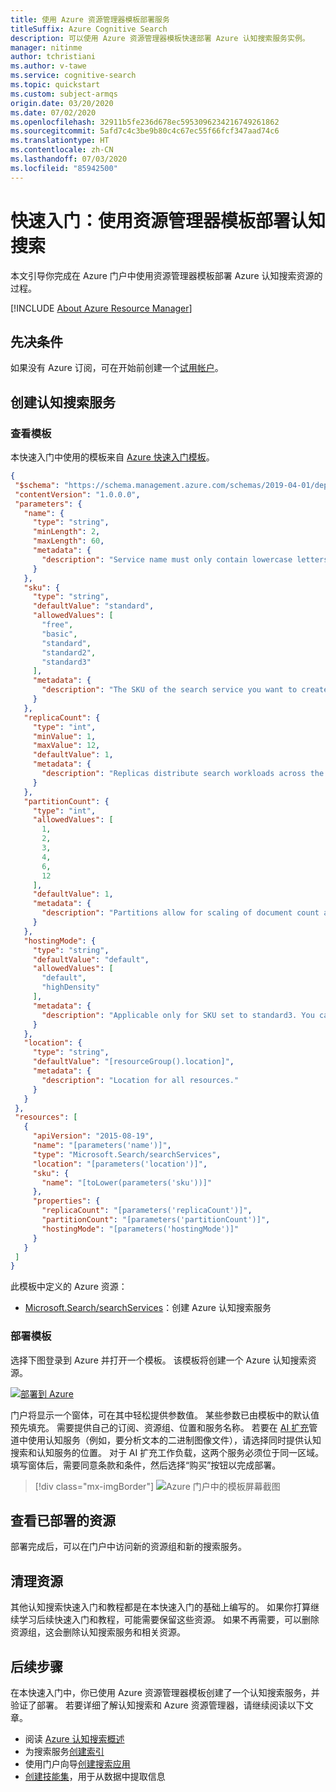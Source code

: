```yaml
---
title: 使用 Azure 资源管理器模板部署服务
titleSuffix: Azure Cognitive Search
description: 可以使用 Azure 资源管理器模板快速部署 Azure 认知搜索服务实例。
manager: nitinme
author: tchristiani
ms.author: v-tawe
ms.service: cognitive-search
ms.topic: quickstart
ms.custom: subject-armqs
origin.date: 03/20/2020
ms.date: 07/02/2020
ms.openlocfilehash: 32911b5fe236d678ec5953096234216749261862
ms.sourcegitcommit: 5afd7c4c3be9b80c4c67ec55f66fcf347aad74c6
ms.translationtype: HT
ms.contentlocale: zh-CN
ms.lasthandoff: 07/03/2020
ms.locfileid: "85942500"
---
```

# <a name="quickstart-deploy-cognitive-search-using-a-resource-manager-template"></a>快速入门：使用资源管理器模板部署认知搜索

本文引导你完成在 Azure 门户中使用资源管理器模板部署 Azure 认知搜索资源的过程。

[!INCLUDE [About Azure Resource Manager](../../includes/resource-manager-quickstart-introduction.md)]

## <a name="prerequisites"></a>先决条件

如果没有 Azure 订阅，可在开始前创建一个[试用帐户](https://wd.azure.cn/pricing/1rmb-trial/)。

## <a name="create-a-cognitive-search-service"></a>创建认知搜索服务

### <a name="review-the-template"></a>查看模板

本快速入门中使用的模板来自 [Azure 快速入门模板](https://azure.microsoft.com/resources/templates/101-azure-search-create/)。

```json
{
 "$schema": "https://schema.management.azure.com/schemas/2019-04-01/deploymentTemplate.json#",
 "contentVersion": "1.0.0.0",
 "parameters": {
   "name": {
     "type": "string",
     "minLength": 2,
     "maxLength": 60,
     "metadata": {
       "description": "Service name must only contain lowercase letters, digits or dashes, cannot use dash as the first two or last one characters, cannot contain consecutive dashes, and is limited between 2 and 60 characters in length."
     }
   },
   "sku": {
     "type": "string",
     "defaultValue": "standard",
     "allowedValues": [
       "free",
       "basic",
       "standard",
       "standard2",
       "standard3"
     ],
     "metadata": {
       "description": "The SKU of the search service you want to create. E.g. free or standard"
     }
   },
   "replicaCount": {
     "type": "int",
     "minValue": 1,
     "maxValue": 12,
     "defaultValue": 1,
     "metadata": {
       "description": "Replicas distribute search workloads across the service. You need 2 or more to support high availability (applies to Basic and Standard only)."
     }
   },
   "partitionCount": {
     "type": "int",
     "allowedValues": [
       1,
       2,
       3,
       4,
       6,
       12
     ],
     "defaultValue": 1,
     "metadata": {
       "description": "Partitions allow for scaling of document count as well as faster indexing by sharding your index over multiple Azure Search units."
     }
   },
   "hostingMode": {
     "type": "string",
     "defaultValue": "default",
     "allowedValues": [
       "default",
       "highDensity"
     ],
     "metadata": {
       "description": "Applicable only for SKU set to standard3. You can set this property to enable a single, high density partition that allows up to 1000 indexes, which is much higher than the maximum indexes allowed for any other SKU."
     }
   },
   "location": {
     "type": "string",
     "defaultValue": "[resourceGroup().location]",
     "metadata": {
       "description": "Location for all resources."
     }
   }
 },
 "resources": [
   {
     "apiVersion": "2015-08-19",
     "name": "[parameters('name')]",
     "type": "Microsoft.Search/searchServices",
     "location": "[parameters('location')]",
     "sku": {
       "name": "[toLower(parameters('sku'))]"
     },
     "properties": {
       "replicaCount": "[parameters('replicaCount')]",
       "partitionCount": "[parameters('partitionCount')]",
       "hostingMode": "[parameters('hostingMode')]"
     }
   }
 ]
}
```

此模板中定义的 Azure 资源：

- [Microsoft.Search/searchServices](https://docs.microsoft.com/azure/templates/Microsoft.Search/2015-08-19/searchServices)：创建 Azure 认知搜索服务

### <a name="deploy-the-template"></a>部署模板

选择下图登录到 Azure 并打开一个模板。 该模板将创建一个 Azure 认知搜索资源。

[![部署到 Azure](../media/template-deployments/deploy-to-azure.svg)](https://portal.azure.cn/#create/Microsoft.Template/uri/https%3A%2F%2Fraw.githubusercontent.com%2Fazure%2Fazure-quickstart-templates%2Fmaster%2F101-azure-search-create%2Fazuredeploy.json)

门户将显示一个窗体，可在其中轻松提供参数值。 某些参数已由模板中的默认值预先填充。 需要提供自己的订阅、资源组、位置和服务名称。 若要在 [AI 扩充](https://docs.azure.cn/search/cognitive-search-concept-intro)管道中使用认知服务（例如，要分析文本的二进制图像文件），请选择同时提供认知搜索和认知服务的位置。 对于 AI 扩充工作负载，这两个服务必须位于同一区域。 填写窗体后，需要同意条款和条件，然后选择“购买”按钮以完成部署。

> [!div class="mx-imgBorder"]
> ![Azure 门户中的模板屏幕截图](./media/search-get-started-arm/arm-portalscrnsht.png)

## <a name="review-deployed-resources"></a>查看已部署的资源

部署完成后，可以在门户中访问新的资源组和新的搜索服务。

## <a name="clean-up-resources"></a>清理资源

其他认知搜索快速入门和教程都是在本快速入门的基础上编写的。 如果你打算继续学习后续快速入门和教程，可能需要保留这些资源。 如果不再需要，可以删除资源组，这会删除认知搜索服务和相关资源。

## <a name="next-steps"></a>后续步骤

在本快速入门中，你已使用 Azure 资源管理器模板创建了一个认知搜索服务，并验证了部署。 若要详细了解认知搜索和 Azure 资源管理器，请继续阅读以下文章。

 - 阅读 [Azure 认知搜索概述](https://docs.azure.cn/search/search-what-is-azure-search)
 - 为搜索服务[创建索引](https://docs.azure.cn/search/search-get-started-portal)
 - 使用门户向导[创建搜索应用](https://docs.azure.cn/search/search-create-app-portal)
 - [创建技能集](https://docs.azure.cn/search/cognitive-search-quickstart-blob)，用于从数据中提取信息


